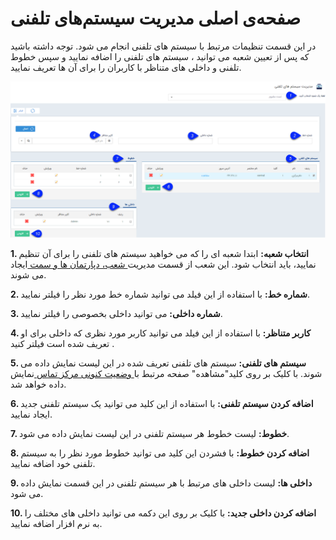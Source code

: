 # صفحه‌ی اصلی مدیریت سیستم‌های تلفنی

در این قسمت تنظیمات مرتبط با سیستم های تلفنی انجام می شود. توجه داشته باشید که پس از تعیین شعبه می توانید ،  سیستم های تلفنی را اضافه نمایید و سپس خطوط تلفنی و داخلی های متناظر با کاربران را برای آن ها تعریف نمایید.

![](Phonesystemsmanagement5.png)

**1. انتخاب شعبه:** ابتدا شعبه ای را که می خواهید سیستم های تلفنی را برای آن تنظیم نمایید، باید انتخاب شود. این شعب از قسمت مدیریت[ شعب، دپارتمان ها و سمت ](https://github.com/1stco/PayamGostarDocs/blob/master/help%202.5.4/Basic-Information/branches-department/branches-department.md)ایجاد می شوند.

**2. شماره خط:** با استفاده از این فیلد می توانید شماره خط مورد نظر را فیلتر نمایید.

**3. شماره داخلی:** می توانید داخلی بخصوصی را فیلتر نمایید.

**4. کاربر متناظر:** با استفاده از این فیلد می توانید کاربر مورد نظری که داخلی برای او تعریف شده است فیلتر کنید . 

**5. سیستم های تلفنی:** سیستم های تلفنی تعریف شده در این لیست نمایش داده می شوند. با کلیک بر روی کلید"مشاهده" صفحه مرتبط با[ وضعیت کنونی مرکز تماس ](https://github.com/1stco/PayamGostarDocs/blob/master/help%202.5.4/Windows/Contact-center-status/Contact-center-status.md)نمایش داده خواهد شد.

**6. اضافه کردن سیستم تلفنی:** با استفاده از این کلید می توانید یک سیستم تلفنی جدید ایجاد نمایید.

**7. خطوط:** لیست خطوط هر سیستم تلفنی در این لیست نمایش داده می شود.

**8. اضافه کردن خطوط:** با فشردن این کلید می توانید خطوط مورد نظر  را به سیستم تلفنی خود اضافه نمایید.

**9. داخلی ها:** لیست داخلی های مرتبط با هر سیستم تلفنی در این قسمت نمایش داده می شود.

**10. اضافه کردن داخلی جدید:** با کلیک بر روی این دکمه می توانید داخلی های مختلف را به نرم افزار اضافه نمایید.



